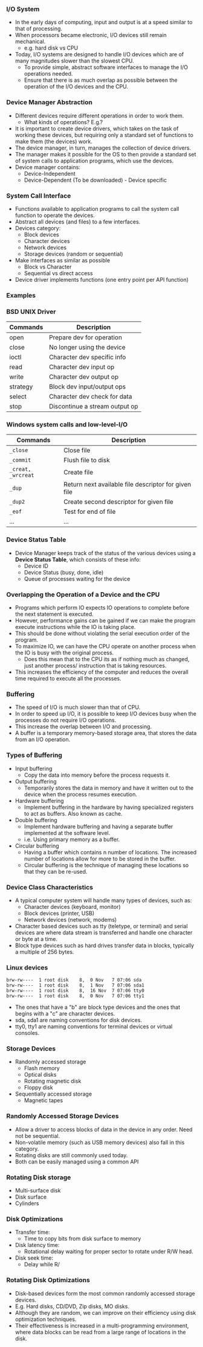### I/O System
- In the early days of computing, input and output is at a speed similar to that of processing.
- When processors became electronic, I/O devices still remain mechanical.
	- e.g. hard disk vs CPU
- Today, I/O systems are designed to handle I/O devices which are of many magnitudes slower than  the slowest CPU.
	- To provide simple, abstract software interfaces to manage the I/O operations needed.
	- Ensure that there is as much overlap as possible between the operation of the I/O devices and the CPU.

### Device Manager Abstraction
- Different devices require different operations in order to work them.
	- What kinds of operations? E.g.?
- It is important to create device drivers, which takes on the task of working these devices, but requiring only a standard set of functions to make them (the devices) work.
- The device manager, in turn, manages the collection of device drivers.
- The manager makes it possible for the OS to then provide a standard set of system calls to application programs, which use the devices.
- Device manager contains:
	- Device-Independent 
	- Device-Dependent (To be downloaded) - Device specific

### System Call Interface
- Functions available to application programs to call the system call function to operate the devices.
- Abstract all devices (and files) to a few interfaces.
- Devices category:
	- Block devices
	- Character devices
	- Network devices
	- Storage devices (random or sequential)
- Make interfaces as similar as possible 
	- Block vs Character
	- Sequential vs direct access
- Device driver implements functions (one entry point per API function)

### Examples
### BSD UNIX Driver
|Commands| Description|
|---|----|
|open| Prepare dev for operation|
|close| No longer using the device|
|ioctl| Character dev specific info|
|read| Character dev input op|
|write| Character dev output op|
|strategy| Block dev input/output ops|
|select| Character dev check for data|
|stop| Discontinue a stream output op|

### Windows system calls and low-level-I/O 
|Commands| Description|
|---|---|
|`_close`| Close file|
|`_commit`| Flush file to disk|
|`_creat, _wrcreat`| Create file|
|`_dup`| Return next available file descriptor for given file|
|`_dup2`| Create second descriptor for given file|
|`_eof`| Test for end of file|
|...|...|

### Device Status Table
- Device Manager keeps track of the status of the various devices using a **Device Status Table**, which consists of these info:
	- Device ID
	- Device Status (busy, done, idle)
	- Queue of processes waiting for the device

### Overlapping the Operation of a Device and the CPU
- Programs which perform IO expects IO operations to complete before the next statement is executed.
- However, performance gains can be gained if we can make the program execute instructions while the IO is taking place.
- This should be done without violating the serial execution order of the program.
- To maximize IO, we can have the CPU operate on another process when the IO is busy with the original process.
	- Does this mean that to the CPU its as if nothing much as changed, just another process/ instruction that is taking resources.
- This increases the efficiency of the computer and reduces the overall time required to execute all the processes.

### Buffering
- The speed of I/O is much slower than that of CPU.
- In order to speed up I/O, it is possible to keep I/O devices busy when the processes do not require I/O operations.
- This increase the overlap between I/O and processing.
- A buffer is a temporary memory-based storage area, that stores the data from an I/O operation.

### Types of Buffering
- Input buffering
	- Copy the data into memory before the process requests it.
- Output buffering
	- Temporarily stores the data in memory and have it written out to the device when the process resumes execution.
- Hardware buffering
	- Implement buffering in the hardware by having specialized registers to act as buffers. Also known as cache.
- Double buffering
	- Implement hardware buffering and having a separate buffer implemented at the software level. 
	- i.e. Using primary memory as a buffer.
- Circular buffering
	- Having a buffer which contains n number of locations. The increased number of locations allow for more to be stored in the buffer.
	- Circular buffering is the technique of managing these locations so that they can be re-used.

### Device Class Characteristics
- A typical computer system will handle many types of devices, such as:
	- Character devices (keyboard, monitor)
	- Block devices (printer, USB)
	- Network devices (network, modems)
- Character based devices such as tty (teletype, or terminal) and serial devices are where data stream is transferred and handle one character or byte at a time.
- Block type devices such as hard drives transfer data in blocks, typically a multiple of 256 bytes.

### Linux devices 
```
brw-rw----  1 root disk    8,  0 Nov   7 07:06 sda
brw-rw----  1 root disk    8,  1 Nov   7 07:06 sda1
brw-rw----  1 root disk    8,  16 Nov  7 07:06 tty0
brw-rw----  1 root disk    8,  0 Nov   7 07:06 tty1
```
- The ones that have a "b" are block type devices and the ones that begins with a "c" are character devices.
- sda, sda1 are naming conventions for disk devices.
- tty0, tty1 are naming conventions for terminal devices or virtual consoles.

### Storage Devices
- Randomly accessed storage
	- Flash memory
	- Optical disks
	- Rotating magnetic disk
	- Floppy disk
- Sequentially accessed storage
	- Magnetic tapes

### Randomly Accessed Storage Devices
- Allow a driver to access blocks of data in the device in any order. Need not be sequential.
- Non-volatile memory (such as USB memory devices) also fall in this category.
- Rotating disks are still commonly used today.
- Both can be easily managed using a common API

### Rotating Disk storage
- Multi-surface disk
- Disk surface
- Cylinders

### Disk Optimizations
- Transfer time: 
	- Time to copy bits from disk surface to memory
- Disk latency time:
	- Rotational delay waiting for proper sector to rotate under R/W head.
- Disk seek time:
	- Delay while R/

### Rotating Disk Optimizations
- Disk-based devices form the most common randomly accessed storage devices.
- E.g. Hard disks, CD/DVD, Zip disks, MO disks. 
- Although they are random, we can improve on their efficiency using disk optimization techniques.
- Their effectiveness is increased in a multi-programming environment, where data blocks can be read from a large range of locations in the disk.